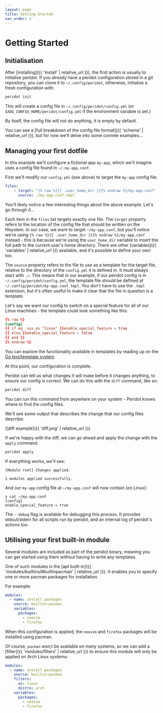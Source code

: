 ```yaml
---
layout: page
title: Getting Started
nav_order: 3
---
```


# Getting Started

## Initialisation

After [installing]({{ 'install' | relative_url }}), the first action is usually to initialise peridot. If you already have a peridot configuration stored in a git repository, you can clone it to `~/.config/peridot`, otherwise, initialise a fresh configuration with:

```bash
peridot init
```

This will create a config file in `~/.config/peridot/config.yml` (or `$XDG_CONFIG_HOME/peridot/config.yml` if the environment variable is set.)

By itself, the config file will not do anything, it is empty by default.

You can see a [full breakdown of the config file format]({{ 'schema' | relative_url }}), but for now we'll delve into some conrete examples...

## Managing your first dotfile

In this example we'll configure a fictional app `my-app`, which we'll imagine uses a config file found in `~/.my-app.conf`.

First we'll modify our `config.yml` (see above) to target the `my-app` config file:

```yml
files:
    - target: "{% raw %}{{ .user_home_dir }}{% endraw %}/my-app.conf"
      source: ./my-app.conf.tmpl
```

You'll likely notice a few interesting things about the above example. Let's go through it...

Each item in the `files` list targets exactly one file. The `target` property refers to the location of the config file that should be written on the fileystem. In our case, we want to target `~/my-app.conf`, but you'll notice we're using `{% raw %}{{ .user_home_dir }}{% endraw %}/my-app.conf` instead - this is because we're using the `user_home_dir` variable to insert the full path to the current user's home directory. There are other [variables]({{ 'variables' | relative_url }}) available, and it's possible to define your own too.

The `source` property refers to the file to use as a template for the target file, relative to the directory of the `config.yml` it is defined in. It must always start with `./`. This means that in our example, if our peridot config is in `~/.config/peridot/config.yml`, the template file should be defined at `~/.config/peridot/my-app.conf.tmpl`. You don't have to use the `.tmpl` extension, but it's often useful to make it clear that the file in question is a template.

Let's say we want our config to switch on a special feature for all of our Linux machines - the template could look something like this:

```toml
{% raw %}
[config]
{{ if eq .sys_os "linux" }}enable_special_feature = true
{{ else }}enable_special_feature = false
{{ end }}
{% endraw %}
```

You can explore the functionality available in templates by reading up on the [Go text/template system](https://pkg.go.dev/text/template).

At this point, our configuration is complete. 

Peridot can tell us what changes it will make before it changes anything, to ensure our config is correct. We can do this with the `diff` command, like so:

```bash
peridot diff
```

You can run this command from anywhere on your system - Peridot knows where to find the config files.

We'll see some output that describes the change that our config files describe:

![diff example]({{ 'diff.png' | relative_url }})

If we're happy with the diff, we can go ahead and apply the change with the `apply` command.

```bash
peridot apply
```

If everything works, we'll see:

```
[Module root] Changes applied.

1 modules applied successfully.
```

And our `my-app` config file at `~/my-app.conf` will now contain (on Linux):

```
❯ cat ~/my-app.conf
[config]
enable_special_feature = true
```

The `--debug` flag is available for debugging this process. It provides stdout/stderr for all scripts run by peridot, and an internal log of peridot's actions too.

## Utilising your first built-in module

Several modules are included as part of the peridot binary, meaning you can get started using them without having to write any templates.

One of such modules is the [apt built-in]({{ 'modules/builtins/#builtinpacman' | relative_url }}). It enables you to specify one or more pacman packages for installation.

For example:

```yaml
modules:
  - name: install packages
    source: builtin:pacman
    variables:
      packages:
        - neovim
        - firefox
```

When this configuration is applied, the `neovim` and `firefox` packages will be installed using pacman. 

Of course, `pacman` won;t be available on many systems, so we can add a [filter]({{ 'modules/filters' | relative_url }}) to ensure this module will only be applied on Arch Linux systems:

```yaml
modules:
  - name: install packages
    source: builtin:pacman
    filters:
      os: linux
      distro: arch
    variables:
      packages:
        - neovim
        - firefox
```



